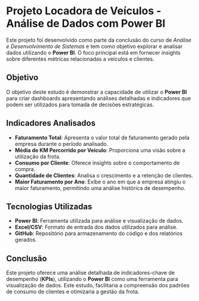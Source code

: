 # **Projeto Locadora de Veículos - Análise de Dados com Power BI**

Este projeto foi desenvolvido como parte da conclusão do curso de *Análise e Desenvolvimento de Sistemas* e tem como objetivo explorar e analisar dados utilizando o **Power BI**. O foco principal está em fornecer insights sobre diferentes métricas relacionadas a veículos e clientes.

## **Objetivo**

O objetivo deste estudo é demonstrar a capacidade de utilizar o **Power BI** para criar dashboards apresentando análises detalhadas e indicadores que podem ser utilizados para tomada de decisões estratégicas.

## **Indicadores Analisados**

- **Faturamento Total**: Apresenta o valor total de faturamento gerado pela empresa durante o período analisado.
- **Média de KM Percorrido por Veículo**: Proporciona uma visão sobre a utilização da frota.
- **Consumo por Cliente**: Oferece insights sobre o comportamento de compra.
- **Quantidade de Clientes**: Analisa o crescimento e a retenção de clientes.
- **Maior Faturamento por Ano**: Exibe o ano em que a empresa atingiu o maior faturamento, permitindo uma análise histórica de desempenho.

## **Tecnologias Utilizadas**

- **Power BI**: Ferramenta utilizada para análise e visualização de dados.
- **Excel/CSV**: Formato de entrada dos dados utilizados para análise.
- **GitHub**: Repositório para armazenamento do código e dos relatórios gerados.

## **Conclusão**

Este projeto oferece uma análise detalhada de indicadores-chave de desempenho (**KPIs**), utilizando o **Power BI** como uma ferramenta para visualização de dados. Este estudo, facilitaria a compreensão dos padrões de consumo de clientes e otimizaria a gestão da frota.

